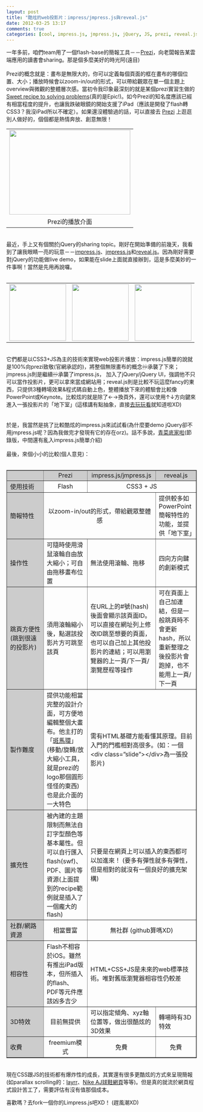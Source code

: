 ```yaml
---
layout: post
title: "酷炫的web投影片：impress/jmpress.js與reveal.js"
date: 2012-03-25 13:17
comments: true
categories: [cool, impress.js, jmpress.js, jQuery, JS, prezi, reveal.js, web slide]
---
```

一年多前，咱們team用了一個flash-base的簡報工具－－<a href="http://www.prezi.com/" target="_blank">Prezi</a>，向老闆報告某雲端應用的讀書會sharing。那是個多麼美好的時光阿(遠目)<br />
<br />
Prezi的概念就是：畫布是無限大的，你可以定義每個頁面的框在畫布的哪個位置、大小；播放時候會以zoom-in/out的形式，可以帶給觀眾在單一個主題上overview與微觀的整體層次感。當初令我印象最深刻的就是某個prezi實習生做的<a href="http://prezi.com/xcit4zbat6sw/sweet-recipe-to-solving-problems/" target="_blank">Sweet recipe to solving problems</a>(真的是Epic!)。如今Prezi的知名度應該已經有相當程度的提升，也讓我跌破眼鏡的開始支援了iPad（應該是開發了flash轉CSS3？我沒iPad所以不確定）。如果還沒體驗過的話，可以直接去
<a href="http://www.prezi.com/" target="_blank">Prezi</a>&nbsp;上逛逛別人做好的，個個都是熱情奔放、創意無限！<br />
<table align="center" cellpadding="0" cellspacing="0" class="tr-caption-container" style="margin-left: auto; margin-right: auto; text-align: center;"><tbody>
<tr><td style="text-align: center;"><a href="http://1.bp.blogspot.com/-HFX5DC8Bf-I/T28aRi34DXI/AAAAAAAABkM/APfd36gK0RU/s1600/2012-03-25+21-14-11.png" imageanchor="1" style="margin-left: auto; margin-right: auto;"><img border="0" height="224" src="http://1.bp.blogspot.com/-HFX5DC8Bf-I/T28aRi34DXI/AAAAAAAABkM/APfd36gK0RU/s320/2012-03-25+21-14-11.png" width="320" /></a></td></tr>
<tr><td class="tr-caption" style="text-align: center;">Prezi的播放介面</td></tr>
</tbody></table>
<br />
<div style="text-align: left;">
最近，手上又有個關於jQuery的sharing topic。剛好在開始準備的前幾天，我看到了讓我眼睛一亮的玩意－－<a href="http://bartaz.github.com/impress.js">impress.js</a>、<a href="http://shama.github.com/jmpress.js">jmpress.js</a>和<a href="http://lab.hakim.se/reveal-js/">reveal.js</a>。因為剛好需要對jQuery的功能做live demo，如果能在slide上面就直接辦到，這是多麼美妙的一件事啊！當然是先用再說囉。</div>
<br />
<table align="center" cellpadding="3" cellspacing="0" class="tr-caption-container" style="margin-left: auto; margin-right: auto; text-align: center;"><tbody>
<tr>

<td style="text-align: center;"><a href="http://bartaz.github.com/impress.js" imageanchor="1" style="margin-left: auto; margin-right: auto;"><img border="0" height="150" src="http://2.bp.blogspot.com/-CcKU5md9xbE/T28aCDgXDyI/AAAAAAAABkE/esPzJ5B-BRo/s320/2012-03-25+20-27-26.png" /></a></td>

<td style="text-align: center;"><a href="http://shama.github.com/jmpress.js" imageanchor="1" style="margin-left: auto; margin-right: auto;"><img border="0" height="150" src="http://4.bp.blogspot.com/-JcFoEZWAFaA/T3B8DM7UAeI/AAAAAAAABkk/BFV4kDSv54s/s320/2012-03-26+22-20-42.png" /></a></td>

<td style="text-align: center;"><a href="http://lab.hakim.se/reveal-js/"><img border="0" height="150" src="http://2.bp.blogspot.com/-0YfuivlNJ04/T28aA7LvzwI/AAAAAAAABj8/0Qu3IObTUs0/s320/2012-03-25+20-27-55.png" style="margin-left: auto; margin-right: auto;" /></a></td></tr>
</tbody></table>
<div class="separator" style="clear: both; text-align: center;">
<span id="goog_724297899"></span><span id="goog_724297900"></span><a href="http://www.blogger.com/"></a>
</div>
<br />
它們都是以CSS3+JS為主的技術來實現web投影片播放：impress.js簡單的說就是100%向prezi致敬(官網承認的)，將整個無限畫布的概念<strike><span style="color: #999999;">抄</span></strike>承襲了下來；jmpress.js則是繼續<strike><span style="color: #999999;">抄</span></strike>承襲了impress.js， 加入了jQuery/jQuery UI，強調他不只可以當作投影片，更可以拿來當成網站用；reveal.js則是比較不玩這麼fancy的東西，只提供3種轉場效果&amp;程式碼自動上色，整體播放下來的體驗會比較像PowerPoint或Keynote。比較炫的就是除了←→換頁外，還可以使用↑↓方向鍵來進入一張投影片的「地下室」(這樣講有點抽象，直接<a href="http://lab.hakim.se/reveal-js/">去玩玩看</a>就知道啦XD)<br />
<br />
<br />
於是，我當然是挑了比較酷炫的impress.js來試試看(為什麼要demo jQuery卻不用jmpress.js呢？因為我做完才發現有它的存在orz)。話不多說，<a href="http://locust.csie.ncku.edu.tw/~changch/jquery/">青菜底家啦</a>(節錄版，中間還有亂入impress.js簡單介紹)<br />
<br />
最後，來個小小的比較(個人意見)：<br />
<br />
<table border="1" cellpadding="0" cellspacing="0" style="border-collapse: collapse;">
<tbody>
<tr style="background: #CCCCCC;">
  <td width="80"></td>
  <td><div style="text-align: center;">
Prezi</div>
</td>
  <td><div style="text-align: center;">
impress.js/jmpress.js</div>
</td>
  <td><div style="text-align: center;">
reveal.js</div>
</td>
 </tr>
<tr>
  <td style="background: #CCCCCC;">使用技術</td>
  <td><div style="text-align: center;">
Flash</div>
</td>
  <td colspan="2"><div style="text-align: center;">
CSS3 + JS</div>
</td>
 </tr>
<tr>
  <td style="background: #CCCCCC;">簡報特性</td>
  <td colspan="2"><div style="text-align: center;">
以zoom-in/out的形式，帶給觀眾整體感</div>
</td>
  <td>提供較多如PowerPoint簡報特性的功能，並提供「地下室」</td>
 </tr>
<tr>
  <td style="background: #CCCCCC;">操作性</td>
  <td>可隨時使用滑鼠滾輪自由放大縮小；可自由拖移畫布位置</td>
  <td>無法使用滾輪、拖移</td>
  <td>四向方向鍵的創新模式</td>
 </tr>
<tr>
  <td style="background: #CCCCCC;">跳頁方便性(跳到很遠的投影片)</td>
  <td>須用滾輪縮小後，點選該投影片方可跳至該頁</td>
  <td>在URL上的#號(hash)後面會顯示該頁面ID。可以直接在網址列上修改ID跳至想要的頁面，也可以自己加上其他投影片的連結；可以用瀏覽器的上一頁/下一頁/瀏覽歷程等操作</td>
  <td>可在頁面上自己加連結，但是一般跳頁時不會更新hash，所以重新整理之後投影片會跑掉，也不能用上一頁/下一頁</td>
 </tr>
<tr>
  <td style="background: #CCCCCC;">製作難度</td>
  <td>提供功能相當完整的設計介面，可方便地編輯整個大畫布。他主打的「<a href="http://prezi.com/learn/transformation-zebra-move-scale-rotate/">斑馬環</a>」(移動/旋轉/放大縮小工具，就是prezi的logo那個圓形怪怪的東西)也是此介面的一大特色</td>
  <td colspan="2">需有HTML基礎方能看懂其原理。目前入門的門檻相對高很多。(如：一個&lt;div
  class=”slide”&gt;&lt;/div&gt;為一張投影片)</td>
 </tr>
<tr>
  <td style="background: #CCCCCC;">擴充性</td>
  <td>被內建的主題限制而無法自訂字型顏色等基本屬性。但可以自行匯入flash(swf)、PDF、圖片等資源(上面提到的recipe範例就是插入了一個龐大的flash)</td>
  <td colspan="2">只要是在網頁上可以插入的東西都可以加進來！ (要多有彈性就多有彈性，但是相對的就沒有一個良好的擴充架構)</td>
</tr>
<tr>
  <td style="background: #CCCCCC;">社群/網路資源</td>
  <td style="text-align: center;">相當豐富</td>
  <td colspan="2" style="text-align: center;">無社群 (github算嗎XD)</td>
</tr>
<tr>
  <td style="background: #CCCCCC;">相容性</td>
  <td>Flash不相容於iOS。雖然有推出iPad版本，但所插入的flash、PDF等元件應該凶多吉少</td>
  <td colspan="2">HTML+CSS+JS是未來的web標準技術。唯對舊版瀏覽器相容性仍較差</td>
 </tr>
<tr>
  <td style="background: #CCCCCC;">3D特效</td>
  <td><div style="text-align: center;">
目前無提供</div>
</td>
  <td>可以指定傾角、xyz軸位置等，做出很酷炫的3D效果</td>
  <td>轉場時有3D特效</td>
 </tr>
<tr>
  <td style="background: #CCCCCC;">收費</td>
  <td><div style="text-align: center;">
freemium模式</div>
</td>
  <td><div style="text-align: center;">
免費</div>
</td>
  <td><div style="text-align: center;">
免費</div>
</td>
 </tr>
</tbody></table>
<br />
現在CSS跟JS的技術都有爆炸性的成長，其實還有很多更酷炫的方式來呈現簡報(如parallax scrolling的：<a href="http://layrr.com/">layrr</a>、<a href="http://www.nike.com/jumpman23/aj2012/">Nike AJ球鞋網頁</a>等等)。但是真的就流於網頁程式設計苦工了，需要評估有沒有值那個成本。

喜歡嗎？去fork一個你的Limpress.js吧XD！ (趕風潮XD)